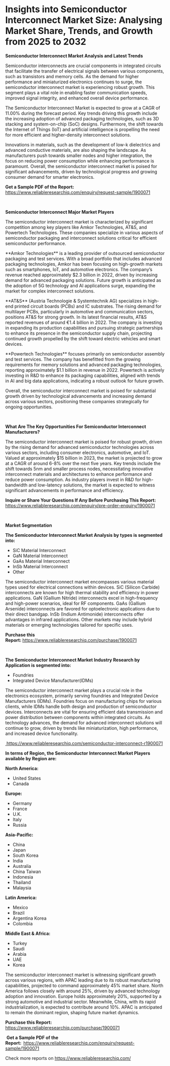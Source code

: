 <p><h1>Insights into Semiconductor Interconnect Market Size: Analysing Market Share, Trends, and Growth from 2025 to 2032</h1></p><p><strong>Semiconductor Interconnect Market Analysis and Latest Trends</strong></p>
<p><p>Semiconductor interconnects are crucial components in integrated circuits that facilitate the transfer of electrical signals between various components, such as transistors and memory cells. As the demand for higher performance and miniaturized electronics continues to surge, the semiconductor interconnect market is experiencing robust growth. This segment plays a vital role in enabling faster communication speeds, improved signal integrity, and enhanced overall device performance.</p><p>The Semiconductor Interconnect Market is expected to grow at a CAGR of 11.00% during the forecast period. Key trends driving this growth include the increasing adoption of advanced packaging technologies, such as 3D stacking and system-on-chip (SoC) designs. Furthermore, the shift towards the Internet of Things (IoT) and artificial intelligence is propelling the need for more efficient and higher-density interconnect solutions.</p><p>Innovations in materials, such as the development of low-k dielectrics and advanced conductive materials, are also shaping the landscape. As manufacturers push towards smaller nodes and higher integration, the focus on reducing power consumption while enhancing performance is paramount. Overall, the semiconductor interconnect market is poised for significant advancements, driven by technological progress and growing consumer demand for smarter electronics.</p></p>
<p><strong>Get a Sample PDF of the Report:&nbsp;</strong> <a href="https://www.reliableresearchiq.com/enquiry/request-sample/1900071?utm_campaign=2924&utm_medium=2&utm_source=Github&utm_content=ia&utm_term=06042025&utm_id=semiconductor-interconnect">https://www.reliableresearchiq.com/enquiry/request-sample/1900071</a></p>
<p>&nbsp;</p>
<p><strong>Semiconductor Interconnect Major Market Players</strong></p>
<p><p>The semiconductor interconnect market is characterized by significant competition among key players like Amkor Technologies, AT&S, and Powertech Technologies. These companies specialize in various aspects of semiconductor packaging and interconnect solutions critical for efficient semiconductor performance.</p><p>**Amkor Technologies** is a leading provider of outsourced semiconductor packaging and test services. With a broad portfolio that includes advanced packaging technologies, Amkor has been focusing on high-growth markets such as smartphones, IoT, and automotive electronics. The company’s revenue reached approximately $2.3 billion in 2022, driven by increasing demand for advanced packaging solutions. Future growth is anticipated as the adoption of 5G technology and AI applications surge, expanding the market for complex interconnect solutions.</p><p>**AT&S** (Austria Technologie & Systemtechnik AG) specializes in high-end printed circuit boards (PCBs) and IC substrates. The rising demand for multilayer PCBs, particularly in automotive and communication sectors, positions AT&S for strong growth. In its latest financial results, AT&S reported revenues of around €1.4 billion in 2022. The company is investing in expanding its production capabilities and pursuing strategic partnerships to enhance its presence in the semiconductor supply chain, projecting continued growth propelled by the shift toward electric vehicles and smart devices.</p><p>**Powertech Technologies** focuses primarily on semiconductor assembly and test services. The company has benefitted from the growing requirements for memory solutions and advanced packaging technologies, reporting approximately $1.1 billion in revenue in 2022. Powertech is actively investing in R&D to enhance its packaging capabilities, aligned with trends in AI and big data applications, indicating a robust outlook for future growth.</p><p>Overall, the semiconductor interconnect market is poised for substantial growth driven by technological advancements and increasing demand across various sectors, positioning these companies strategically for ongoing opportunities.</p></p>
<p>&nbsp;</p>
<p><strong>What Are The Key Opportunities For Semiconductor Interconnect Manufacturers?</strong></p>
<p><p>The semiconductor interconnect market is poised for robust growth, driven by the rising demand for advanced semiconductor technologies across various sectors, including consumer electronics, automotive, and IoT. Valued at approximately $15 billion in 2023, the market is projected to grow at a CAGR of around 6-8% over the next five years. Key trends include the shift towards 5nm and smaller process nodes, necessitating innovative interconnect materials and architectures to enhance performance and reduce power consumption. As industry players invest in R&D for high-bandwidth and low-latency solutions, the market is expected to witness significant advancements in performance and efficiency.</p></p>
<p><strong>Inquire or Share Your Questions If Any Before Purchasing This Report:</strong> <a href="https://www.reliableresearchiq.com/enquiry/pre-order-enquiry/1900071?utm_campaign=2924&utm_medium=2&utm_source=Github&utm_content=ia&utm_term=06042025&utm_id=semiconductor-interconnect">https://www.reliableresearchiq.com/enquiry/pre-order-enquiry/1900071</a></p>
<p>&nbsp;</p>
<p><strong>Market Segmentation</strong></p>
<p><strong>The Semiconductor Interconnect Market Analysis by types is segmented into:</strong></p>
<p><ul><li>SiC Material Interconnect</li><li>GaN Material Interconnect</li><li>GaAs Material Interconnect</li><li>InSb Material Interconnect</li><li>Other</li></ul></p>
<p><p>The semiconductor interconnect market encompasses various material types used for electrical connections within devices. SiC (Silicon Carbide) interconnects are known for high thermal stability and efficiency in power applications. GaN (Gallium Nitride) interconnects excel in high-frequency and high-power scenarios, ideal for RF components. GaAs (Gallium Arsenide) interconnects are favored for optoelectronic applications due to their direct bandgap. InSb (Indium Antimonide) interconnects offer advantages in infrared applications. Other markets may include hybrid materials or emerging technologies tailored for specific uses.</p></p>
<p><strong>Purchase this Report:&nbsp;</strong><a href="https://www.reliableresearchiq.com/purchase/1900071?utm_campaign=2924&utm_medium=2&utm_source=Github&utm_content=ia&utm_term=06042025&utm_id=semiconductor-interconnect">https://www.reliableresearchiq.com/purchase/1900071</a></p>
<p>&nbsp;</p>
<p><strong>The Semiconductor Interconnect Market Industry Research by Application is segmented into:</strong></p>
<p><ul><li>Foundries</li><li>Integrated Device Manufacturer(IDMs)</li></ul></p>
<p><p>The semiconductor interconnect market plays a crucial role in the electronics ecosystem, primarily serving foundries and Integrated Device Manufacturers (IDMs). Foundries focus on manufacturing chips for various clients, while IDMs handle both design and production of semiconductor devices. Interconnects are vital for ensuring efficient data transmission and power distribution between components within integrated circuits. As technology advances, the demand for advanced interconnect solutions will continue to grow, driven by trends like miniaturization, high performance, and increased device functionality.</p></p>
<p><a href="https://www.reliableresearchiq.com/semiconductor-interconnect-r1900071?utm_campaign=2924&utm_medium=2&utm_source=Github&utm_content=ia&utm_term=06042025&utm_id=semiconductor-interconnect">&nbsp;https://www.reliableresearchiq.com/semiconductor-interconnect-r1900071</a></p>
<p><strong>In terms of Region, the Semiconductor Interconnect Market Players available by Region are:</strong></p>
<p>
    <p> <strong> North America: </strong>
        <ul>
            <li>United States</li>
            <li>Canada</li>
        </ul>
        </p> 
    <p> <strong> Europe: </strong>
        <ul>
            <li>Germany</li>
            <li>France</li>
            <li>U.K.</li>
            <li>Italy</li>
            <li>Russia</li>
        </ul>
        </p> 
    <p> <strong> Asia-Pacific: </strong>
        <ul>
            <li>China</li>
            <li>Japan</li>
            <li>South Korea</li>
            <li>India</li>
            <li>Australia</li>
            <li>China Taiwan</li>
            <li>Indonesia</li>
            <li>Thailand</li>
            <li>Malaysia</li>
        </ul>
        </p> 
    <p> <strong> Latin America: </strong>
        <ul>
            <li>Mexico</li>
            <li>Brazil</li>
            <li>Argentina Korea</li>
            <li>Colombia</li>
        </ul>
        </p> 
    <p> <strong> Middle East & Africa: </strong>
        <ul>
            <li>Turkey</li>
            <li>Saudi</li>
            <li>Arabia</li>
            <li>UAE</li>
            <li>Korea</li>
        </ul>
    </p>
    </p>
<p><p>The semiconductor interconnect market is witnessing significant growth across various regions, with APAC leading due to its robust manufacturing capabilities, projected to command approximately 45% market share. North America follows closely with around 25%, driven by advanced technology adoption and innovation. Europe holds approximately 20%, supported by a strong automotive and industrial sector. Meanwhile, China, with its rapid industrialization, is expected to contribute around 10%. APAC is anticipated to remain the dominant region, shaping future market dynamics.</p></p>
<p><strong>Purchase this Report: </strong><a href="https://www.reliableresearchiq.com/purchase/1900071?utm_campaign=2924&utm_medium=2&utm_source=Github&utm_content=ia&utm_term=06042025&utm_id=semiconductor-interconnect">https://www.reliableresearchiq.com/purchase/1900071</a></p>
<p>&nbsp;<strong>Get a Sample PDF of the Report:&nbsp;&nbsp;</strong><a href="https://www.reliableresearchiq.com/enquiry/request-sample/1900071?utm_campaign=2924&utm_medium=2&utm_source=Github&utm_content=ia&utm_term=06042025&utm_id=semiconductor-interconnect">https://www.reliableresearchiq.com/enquiry/request-sample/1900071</a></p>
<p><strong></strong></p>
<p>Check more reports on <a href="https://www.reliableresearchiq.com/?utm_campaign=2924&utm_medium=2&utm_source=Github&utm_content=ia&utm_term=06042025&utm_id=semiconductor-interconnect">https://www.reliableresearchiq.com/</a></p>